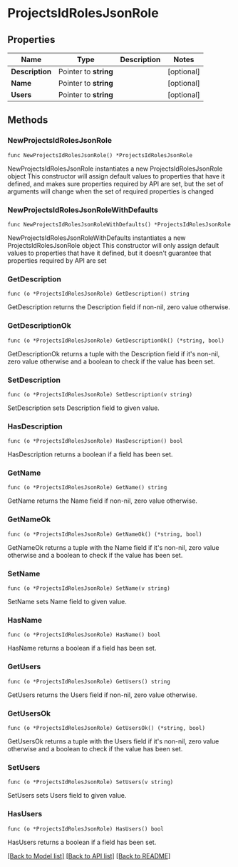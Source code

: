 # ProjectsIdRolesJsonRole

## Properties

Name | Type | Description | Notes
------------ | ------------- | ------------- | -------------
**Description** | Pointer to **string** |  | [optional] 
**Name** | Pointer to **string** |  | [optional] 
**Users** | Pointer to **string** |  | [optional] 

## Methods

### NewProjectsIdRolesJsonRole

`func NewProjectsIdRolesJsonRole() *ProjectsIdRolesJsonRole`

NewProjectsIdRolesJsonRole instantiates a new ProjectsIdRolesJsonRole object
This constructor will assign default values to properties that have it defined,
and makes sure properties required by API are set, but the set of arguments
will change when the set of required properties is changed

### NewProjectsIdRolesJsonRoleWithDefaults

`func NewProjectsIdRolesJsonRoleWithDefaults() *ProjectsIdRolesJsonRole`

NewProjectsIdRolesJsonRoleWithDefaults instantiates a new ProjectsIdRolesJsonRole object
This constructor will only assign default values to properties that have it defined,
but it doesn't guarantee that properties required by API are set

### GetDescription

`func (o *ProjectsIdRolesJsonRole) GetDescription() string`

GetDescription returns the Description field if non-nil, zero value otherwise.

### GetDescriptionOk

`func (o *ProjectsIdRolesJsonRole) GetDescriptionOk() (*string, bool)`

GetDescriptionOk returns a tuple with the Description field if it's non-nil, zero value otherwise
and a boolean to check if the value has been set.

### SetDescription

`func (o *ProjectsIdRolesJsonRole) SetDescription(v string)`

SetDescription sets Description field to given value.

### HasDescription

`func (o *ProjectsIdRolesJsonRole) HasDescription() bool`

HasDescription returns a boolean if a field has been set.

### GetName

`func (o *ProjectsIdRolesJsonRole) GetName() string`

GetName returns the Name field if non-nil, zero value otherwise.

### GetNameOk

`func (o *ProjectsIdRolesJsonRole) GetNameOk() (*string, bool)`

GetNameOk returns a tuple with the Name field if it's non-nil, zero value otherwise
and a boolean to check if the value has been set.

### SetName

`func (o *ProjectsIdRolesJsonRole) SetName(v string)`

SetName sets Name field to given value.

### HasName

`func (o *ProjectsIdRolesJsonRole) HasName() bool`

HasName returns a boolean if a field has been set.

### GetUsers

`func (o *ProjectsIdRolesJsonRole) GetUsers() string`

GetUsers returns the Users field if non-nil, zero value otherwise.

### GetUsersOk

`func (o *ProjectsIdRolesJsonRole) GetUsersOk() (*string, bool)`

GetUsersOk returns a tuple with the Users field if it's non-nil, zero value otherwise
and a boolean to check if the value has been set.

### SetUsers

`func (o *ProjectsIdRolesJsonRole) SetUsers(v string)`

SetUsers sets Users field to given value.

### HasUsers

`func (o *ProjectsIdRolesJsonRole) HasUsers() bool`

HasUsers returns a boolean if a field has been set.


[[Back to Model list]](../README.md#documentation-for-models) [[Back to API list]](../README.md#documentation-for-api-endpoints) [[Back to README]](../README.md)


